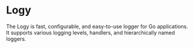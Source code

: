 # Logy

The Logy is fast, configurable, and easy-to-use logger for Go applications. 
It supports various logging levels, handlers, and hierarchically named loggers.
